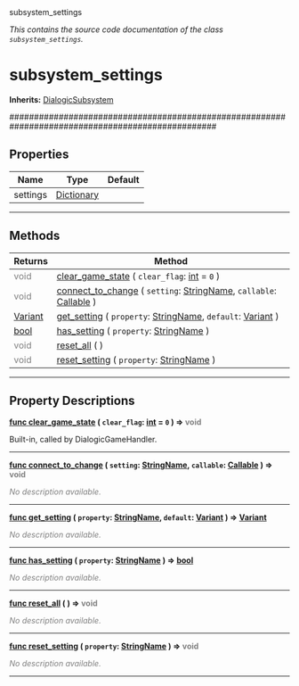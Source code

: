 
<div class="header-banner purple">
<div class="header-label purple">subsystem_settings</div>
</div>

*This contains the source code documentation of the class `subsystem_settings`.*
        
# subsystem_settings
**Inherits:** [DialogicSubsystem](class_dialogicsubsystem.md)

##################################################################################################
## Properties
Name | Type | Default 
--- | --- | --- 
settings | [Dictionary](https://docs.godotengine.org/en/latest/classes/class_dictionary.html#class-dictionary) |   
--- 

## Methods
Returns | Method 
--- | --- 
<span style = "color: gray">void</span> | [<span class="hljs-title">clear_game_state</span>](#property-clear_game_state) ( `clear_flag`: [int](https://docs.godotengine.org/en/latest/classes/class_int.html#class-int) = `0` ) 
<span style = "color: gray">void</span> | [<span class="hljs-title">connect_to_change</span>](#property-connect_to_change) ( `setting`: [StringName](https://docs.godotengine.org/en/latest/classes/class_stringname.html#class-stringname), `callable`: [Callable](https://docs.godotengine.org/en/latest/classes/class_callable.html#class-callable) ) 
<span class="hljs-attribute">[Variant](https://docs.godotengine.org/en/latest/classes/class_variant.html#class-variant)</span> | [<span class="hljs-title">get_setting</span>](#property-get_setting) ( `property`: [StringName](https://docs.godotengine.org/en/latest/classes/class_stringname.html#class-stringname), `default`: [Variant](https://docs.godotengine.org/en/latest/classes/class_variant.html#class-variant) ) 
<span class="hljs-attribute">[bool](https://docs.godotengine.org/en/latest/classes/class_bool.html#class-bool)</span> | [<span class="hljs-title">has_setting</span>](#property-has_setting) ( `property`: [StringName](https://docs.godotengine.org/en/latest/classes/class_stringname.html#class-stringname) ) 
<span style = "color: gray">void</span> | [<span class="hljs-title">reset_all</span>](#property-reset_all) ( ) 
<span style = "color: gray">void</span> | [<span class="hljs-title">reset_setting</span>](#property-reset_setting) ( `property`: [StringName](https://docs.godotengine.org/en/latest/classes/class_stringname.html#class-stringname) ) 
--- 
## Property Descriptions



<a class="header" id="property-clear_game_state" href="#property-clear_game_state">**<span class="hljs-attribute">func</span> [<span class="hljs-title">clear_game_state</span>](#property-clear_game_state) ( `clear_flag`: [int](https://docs.godotengine.org/en/latest/classes/class_int.html#class-int) = `0` )</a>  ⇒ <span style = "color: gray">void</span>** 



Built-in, called by DialogicGameHandler.

---



<a class="header" id="property-connect_to_change" href="#property-connect_to_change">**<span class="hljs-attribute">func</span> [<span class="hljs-title">connect_to_change</span>](#property-connect_to_change) ( `setting`: [StringName](https://docs.godotengine.org/en/latest/classes/class_stringname.html#class-stringname), `callable`: [Callable](https://docs.godotengine.org/en/latest/classes/class_callable.html#class-callable) )</a>  ⇒ <span style = "color: gray">void</span>** 



 <span style = "color: gray">*No description available.*</span> 

---



<a class="header" id="property-get_setting" href="#property-get_setting">**<span class="hljs-attribute">func</span> [<span class="hljs-title">get_setting</span>](#property-get_setting) ( `property`: [StringName](https://docs.godotengine.org/en/latest/classes/class_stringname.html#class-stringname), `default`: [Variant](https://docs.godotengine.org/en/latest/classes/class_variant.html#class-variant) )</a>  ⇒ <span class="hljs-attribute">[Variant](https://docs.godotengine.org/en/latest/classes/class_variant.html#class-variant)</span>** 



 <span style = "color: gray">*No description available.*</span> 

---



<a class="header" id="property-has_setting" href="#property-has_setting">**<span class="hljs-attribute">func</span> [<span class="hljs-title">has_setting</span>](#property-has_setting) ( `property`: [StringName](https://docs.godotengine.org/en/latest/classes/class_stringname.html#class-stringname) )</a>  ⇒ <span class="hljs-attribute">[bool](https://docs.godotengine.org/en/latest/classes/class_bool.html#class-bool)</span>** 



 <span style = "color: gray">*No description available.*</span> 

---



<a class="header" id="property-reset_all" href="#property-reset_all">**<span class="hljs-attribute">func</span> [<span class="hljs-title">reset_all</span>](#property-reset_all) ( )</a>  ⇒ <span style = "color: gray">void</span>** 



 <span style = "color: gray">*No description available.*</span> 

---



<a class="header" id="property-reset_setting" href="#property-reset_setting">**<span class="hljs-attribute">func</span> [<span class="hljs-title">reset_setting</span>](#property-reset_setting) ( `property`: [StringName](https://docs.godotengine.org/en/latest/classes/class_stringname.html#class-stringname) )</a>  ⇒ <span style = "color: gray">void</span>** 



 <span style = "color: gray">*No description available.*</span> 

---

